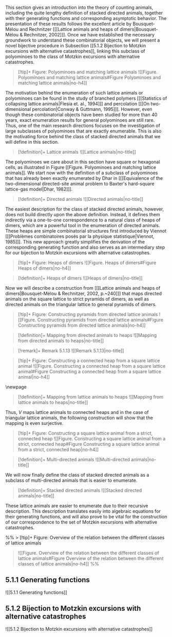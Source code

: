 This section gives an introduction into the theory of counting animals, including the quite lengthy definition of stacked directed animals, together with their generating functions and corresponding asymptotic behavior. 
The presentation of these results follows the excellent article by Bousquet-Mélou and Rechnitzer \[[[Lattice animals and heaps of dimers|Bousquet-Mélou & Rechnitzer, 2002]]\]. 
Once we have established the necessary groundwork to understand these combinatorial objects, we will present a novel bijective procedure in Subsection [[5.1.2 Bijection to Motzkin excursions with alternative catastrophes]], linking this subclass of polyominoes to the class of Motzkin excursions with alternative catastrophes.

> [!tip]+ Figure: Polyominoes and matching lattice animals
> ![[Figure. Polyominoes and matching lattice animals#Figure Polyominoes and matching lattice animals|no-h4]]

The motivation behind the enumeration of such lattice animals or polyominoes can be found in the study of branched polymers \[[[Statistics of collapsing lattice animals|Flesia et. al., 1994]]\] and percolation \[[[On two-dimensional percolation|Conway & Guttmann, 1995]]\]. 
However, even though these combinatorial objects have been studied for more than 40 years, exact enumeration results for general polyominoes are still rare. 
Thus, one of the main research directions focuses on the investigation of large subclasses of polyominoes that are exactly enumerable. 
This is also the motivating force behind the class of stacked directed animals that we will define in this section.



> [!definition]+ Lattice animals
> ![[Lattice animals|no-title]]

The polyominoes we care about in this section have square or hexagonal cells, as illustrated in Figure [[Figure. Polyominoes and matching lattice animals]]. 
We start now with the definition of a subclass of polyominoes that has already been exactly enumerated by Dhar in \[[[Equivalence of the two-dimensional directed-site animal problem to Baxter's hard-square lattice-gas model|Dhar, 1982]]\].

> [!definition]+ Directed animals
> ![[Directed animals|no-title]]

The easiest description for the class of stacked directed animals, however, does not build directly upon the above definition. 
Instead, it defines them indirectly via a one-to-one correspondence to a natural class of heaps of dimers, which are a powerful tool in the enumeration of directed animals. 
These heaps are simple combinatorial structures first introduced by Viennot \[[[Problèmes combinatoires posés par la physique statistique|Viennot, 1985]]\]. 
This new approach greatly simplifies the derivation of the corresponding generating function and also serves as an intermediary step for our bijection to Motzkin excursions with alternative catastrophes.

> [!tip]+ Figure: Heaps of dimers
> ![[Figure. Heaps of dimers#Figure Heaps of dimers|no-h4]]



> [!definition]+ Heaps of dimers
> ![[Heaps of dimers|no-title]]

Now we will describe a construction from \[[[Lattice animals and heaps of dimers|Bousquet-Mélou & Rechnitzer, 2002, p.~240]]\] that maps directed animals on the square lattice to strict pyramids of dimers, as well as directed animals on the triangular lattice to general pyramids of dimers.

> [!tip]+ Figure: Constructing pyramids from directed lattice animals
> ![[Figure. Constructing pyramids from directed lattice animals#Figure Constructing pyramids from directed lattice animals|no-h4]]



> [!definition]+ Mapping from directed animals to heaps
> ![[Mapping from directed animals to heaps|no-title]]


> [!remark]+ Remark 5.1.13
> ![[Remark 5.1.13|no-title]]

> [!tip]+ Figure: Constructing a connected heap from a square lattice animal
> ![[Figure. Constructing a connected heap from a square lattice animal#Figure Constructing a connected heap from a square lattice animal|no-h4]]

\newpage



> [!definition]+ Mapping from lattice animals to heaps
> ![[Mapping from lattice animals to heaps|no-title]]

Thus, $V$ maps lattice animals to connected heaps and in the case of triangular lattice animals, the following construction will show that the mapping is even surjective. 

> [!tip]+ Figure: Constructing a square lattice animal from a strict, connected heap
> ![[Figure. Constructing a square lattice animal from a strict, connected heap#Figure Constructing a square lattice animal from a strict, connected heap|no-h4]]



> [!definition]+ Multi-directed animals
> ![[Multi-directed animals|no-title]]

We will now finally define the class of stacked directed animals as a subclass of multi-directed animals that is easier to enumerate.

> [!definition]+ Stacked directed animals
> ![[Stacked directed animals|no-title]]

These lattice animals are easier to enumerate due to their recursive description. This description translates easily into algebraic equations for their generating functions, and will also prove to be vital for the construction of our correspondence to the set of Motzkin excursions with alternative catastrophes.

%% > [!tip]+ Figure: Overview of the relation between the different classes of lattice animals
> ![[Figure. Overview of the relation between the different classes of lattice animals#Figure Overview of the relation between the different classes of lattice animals|no-h4]] %%



## 5.1.1 Generating functions

![[5.1.1 Generating functions]]

## 5.1.2 Bijection to Motzkin excursions with alternative catastrophes

![[5.1.2 Bijection to Motzkin excursions with alternative catastrophes]]

